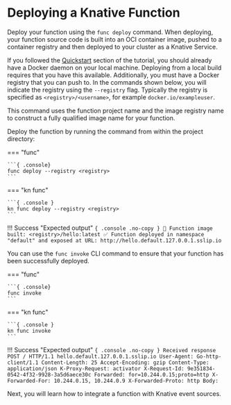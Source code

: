 # Deploying a Knative Function

Deploy your function using the `func deploy` command. When deploying, your
function source code is built into an OCI container image, pushed to a
container registry and then deployed to your cluster as a Knative Service.

If you followed the [Quickstart](./quickstart-install.md) section of the tutorial,
you should already have a Docker daemon on your local machine.
Deploying from a local build requires that you have this available.
Additionally, you must have a Docker registry that you
can push to. In the commands shown below, you will indicate the registry using the `--registry` flag. Typically the
registry is specified as `<registry>/<username>`, for example
`docker.io/exampleuser`.

This command uses the function project name and the image registry name to
construct a fully qualified image name for your function.

Deploy the function by running the command from within the project directory:

=== "func"

    ```{ .console}
    func deploy --registry <registry>
    ```

=== "kn func"

    ```{ .console }
    kn func deploy --registry <registry>
    ```

!!! Success "Expected output"
    ```{ .console .no-copy }
        🙌 Function image built: <registry>/hello:latest
        ✅ Function deployed in namespace "default" and exposed at URL:
        http://hello.default.127.0.0.1.sslip.io
    ```

You can use the `func invoke` CLI command to ensure that your function has been
successfully deployed.

=== "func"

    ```{ .console}
    func invoke
    ```

=== "kn func"

    ```{ .console }
    kn func invoke
    ```

!!! Success "Expected output"
    ```{ .console .no-copy }
    Received response
    POST / HTTP/1.1 hello.default.127.0.0.1.sslip.io
      User-Agent: Go-http-client/1.1
      Content-Length: 25
      Accept-Encoding: gzip
      Content-Type: application/json
      K-Proxy-Request: activator
      X-Request-Id: 9e351834-0542-4f32-9928-3a5d6aece30c
      Forwarded: for=10.244.0.15;proto=http
      X-Forwarded-For: 10.244.0.15, 10.244.0.9
      X-Forwarded-Proto: http
    Body:
    ```

Next, you will learn how to integrate a function with Knative event sources.
